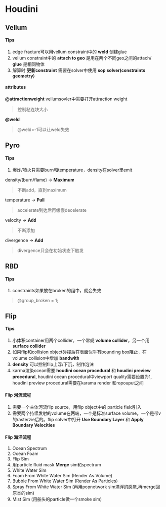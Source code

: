 # Houdini
## Vellum
#### Tips
1. edge fracture可以用vellum constraint中的 __weld__ 创建glue
2. vellum constraint中的 __attach to geo__ 是用在两个不同geo之间的attach/ __glue__ 是相同物体
3. 解算时 __更新constraint__ 需要在solver中使用 __sop solver(constraints geometry)__
#### attributes
__@attractionweight__
vellumsovler中需要打开attraction weight
> 控制粘连块大小

__@weld__
> @weld=-1可以让weld失效

## Pyro
#### Tips
1. 爆炸/喷火只需要burn和temperature，density在solver里emit

density/(burn/flame) -> __Maximum__
> 不断add，直到maximum

temperature          -> __Pull__
> accelerate到达后再缓慢decelerate

velocity             -> __Add__
> 不断添加

divergence           -> __Add__
> divergence只会在初始状态下触发

## RBD
#### Tips
1. constraints如果放在broken的组中，就会失效
> @group_broken = 1;

## Flip
#### Tips
1. 小体积container用两个collider，一个常规 __volume collider__，另一个用 __surface collider__
2. 如果flip和collision object碰撞后在表面似乎有bounding box阻止，在volume collision中增加 __bandwith__
3. __density__ 可以控制flip上浮/下沉，制作泡沫
4. karma渲染ocean需要 __houdini ocean procedural__ 和 __houdini preview procedural__, houdini ocean procedural中viewport quality需要设置为1, houdini preview procedural需要在karama render 和ropouput之间

#### Flip 河流流程
1. 需要一个主体河流flip source，用flip object中的 particle field引入
2. 需要两个持续发射的volume在两端，一个是标准surface volume，一个是带v的rasterzie后的。flip solver中打开 __Use Boundary Layer__ 和 __Apply Boundary Velocities__
#### Flip 海洋流程
1. Ocean Spectrum
2. Ocean Foam
3. Flip Sim
4. 用particle fluid mask __Merge__ sim和spectrum
5. White Water Sim
6. Foam From White Water Sim (Render As Volume)
7. Bubble From White Water Sim (Render As Particles)
8. Spray From White Water Sim (再用popnetwork sim漂浮的感觉,再merge回原本的sim)
9. Mist Sim (用船头的particle做一个smoke sim)
